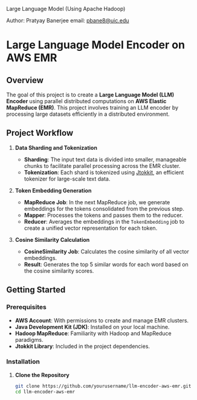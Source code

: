 Large Language Model (Using Apache Hadoop)

Author: Pratyay Banerjee
email: pbane8@uic.edu

# Large Language Model Encoder on AWS EMR

## Overview

The goal of this project is to create a **Large Language Model (LLM) Encoder** using parallel distributed computations on **AWS Elastic MapReduce (EMR)**. This project involves training an LLM encoder by processing large datasets efficiently in a distributed environment.

## Project Workflow

1. **Data Sharding and Tokenization**
   - **Sharding**: The input text data is divided into smaller, manageable chunks to facilitate parallel processing across the EMR cluster.
   - **Tokenization**: Each shard is tokenized using [Jtokkit](https://github.com/nocduro/jtokkit), an efficient tokenizer for large-scale text data.

2. **Token Embedding Generation**
   - **MapReduce Job**: In the next MapReduce job, we generate embeddings for the tokens consolidated from the previous step.
   - **Mapper**: Processes the tokens and passes them to the reducer.
   - **Reducer**: Averages the embeddings in the `TokenEmbedding` job to create a unified vector representation for each token.

3. **Cosine Similarity Calculation**
   - **CosineSimilarity Job**: Calculates the cosine similarity of all vector embeddings.
   - **Result**: Generates the top 5 similar words for each word based on the cosine similarity scores.

## Getting Started

### Prerequisites

- **AWS Account**: With permissions to create and manage EMR clusters.
- **Java Development Kit (JDK)**: Installed on your local machine.
- **Hadoop MapReduce**: Familiarity with Hadoop and MapReduce paradigms.
- **Jtokkit Library**: Included in the project dependencies.

### Installation

1. **Clone the Repository**

   ```bash
   git clone https://github.com/yourusername/llm-encoder-aws-emr.git
   cd llm-encoder-aws-emr
